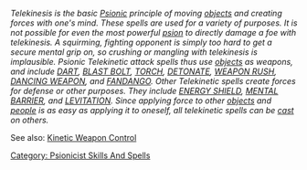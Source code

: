 *Telekinesis is the basic
[Psionic](:Category:_Psionicists.md "wikilink") principle of moving
[objects](:Category:_Objects.md "wikilink") and creating forces with
one's mind. These spells are used for a variety of purposes. It is not
possible for even the most powerful
[psion](:Category:_Psionicists.md "wikilink") to directly damage a foe
with telekinesis. A squirming, fighting opponent is simply too hard to
get a secure mental grip on, so crushing or mangling with telekinesis is
implausible. Psionic Telekinetic attack spells thus use
[objects](:Category:_Objects.md "wikilink") as weapons, and include
[DART](Dart_(spell).md "wikilink"), [BLAST
BOLT](Blast_Bolt.md "wikilink"), [TORCH](Torch_(spell).md "wikilink"),
[DETONATE](Detonate.md "wikilink"), [WEAPON
RUSH](Weapon_Rush.md "wikilink"), [DANCING
WEAPON](Dancing_Weapon.md "wikilink"), and
[FANDANGO](Fandango.md "wikilink"). Other Telekinetic spells create
forces for defense or other purposes. They include [ENERGY
SHIELD](Energy_Shield.md "wikilink"), [MENTAL
BARRIER](Mental_Barrier.md "wikilink"), and
[LEVITATION](Levitation.md "wikilink"). Since applying force to other
[objects](:Category:_Objects.md "wikilink") and
[people](:Category:_Characters.md "wikilink") is as easy as applying it
to oneself, all telekinetic spells can be [cast](Cast.md "wikilink") on
others.*

See also: [Kinetic Weapon Control](Kinetic_Weapon_Control "wikilink")

[Category: Psionicist Skills And
Spells](Category:_Psionicist_Skills_And_Spells "wikilink")
